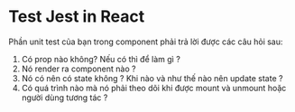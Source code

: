 # Test Jest in React

Phần unit test của bạn trong component phải trả lời được các câu hỏi sau:

1. Có prop nào không? Nếu có thì để làm gì ?
2. Nó render ra component nào ?
3. Nó có nên có state không ? Khi nào và như thế nào nên update state ?
4. Có quá trình nào mà nó phải theo dõi khi được mount và unmount hoặc người dùng tương tác ?

